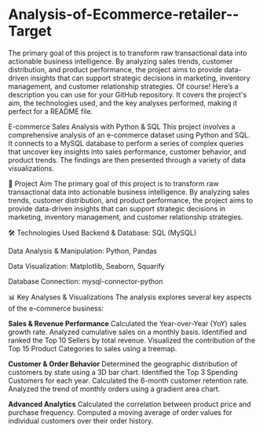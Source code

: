 # Analysis-of-Ecommerce-retailer--Target
The primary goal of this project is to transform raw transactional data into actionable business intelligence. By analyzing sales trends, customer distribution, and product performance, the project aims to provide data-driven insights that can support strategic decisions in marketing, inventory management, and customer relationship strategies.
Of course! Here’s a description you can use for your GitHub repository. It covers the project's aim, the technologies used, and the key analyses performed, making it perfect for a README file.

E-commerce Sales Analysis with Python & SQL
This project involves a comprehensive analysis of an e-commerce dataset using Python and SQL. It connects to a MySQL database to perform a series of complex queries that uncover key insights into sales performance, customer behavior, and product trends. The findings are then presented through a variety of data visualizations.

🎯 Project Aim
The primary goal of this project is to transform raw transactional data into actionable business intelligence. By analyzing sales trends, customer distribution, and product performance, the project aims to provide data-driven insights that can support strategic decisions in marketing, inventory management, and customer relationship strategies.

🛠️ Technologies Used
Backend & Database: SQL (MySQL)

Data Analysis & Manipulation: Python, Pandas

Data Visualization: Matplotlib, Seaborn, Squarify

Database Connection: mysql-connector-python

📊 Key Analyses & Visualizations
The analysis explores several key aspects of the e-commerce business:

**Sales & Revenue Performance**
Calculated the Year-over-Year (YoY) sales growth rate.
Analyzed cumulative sales on a monthly basis.
Identified and ranked the Top 10 Sellers by total revenue.
Visualized the contribution of the Top 15 Product Categories to sales using a treemap.

**Customer & Order Behavior**
Determined the geographic distribution of customers by state using a 3D bar chart.
Identified the Top 3 Spending Customers for each year.
Calculated the 6-month customer retention rate.
Analyzed the trend of monthly orders using a gradient area chart.

**Advanced Analytics**
Calculated the correlation between product price and purchase frequency.
Computed a moving average of order values for individual customers over their order history.

